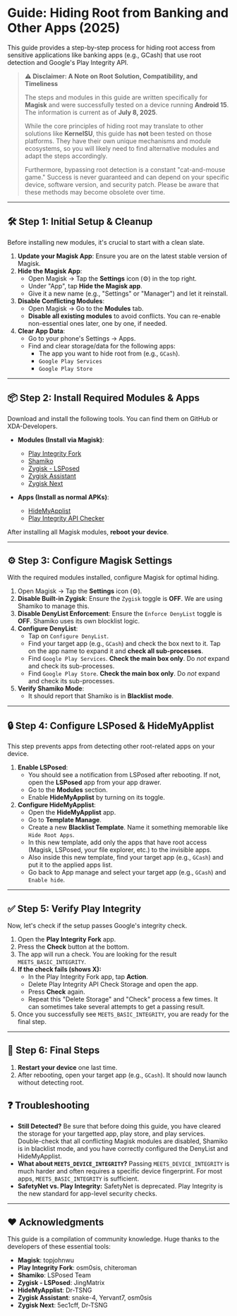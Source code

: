 # Guide: Hiding Root from Banking and Other Apps (2025)

This guide provides a step-by-step process for hiding root access from sensitive applications like banking apps (e.g., GCash) that use root detection and Google's Play Integrity API.

> **⚠️ Disclaimer: A Note on Root Solution, Compatibility, and Timeliness**
>
> The steps and modules in this guide are written specifically for **Magisk** and were successfully tested on a device running **Android 15**. The information is current as of **July 8, 2025**.
>
> While the core principles of hiding root may translate to other solutions like **KernelSU**, this guide has **not** been tested on those platforms. They have their own unique mechanisms and module ecosystems, so you will likely need to find alternative modules and adapt the steps accordingly.
>
> Furthermore, bypassing root detection is a constant "cat-and-mouse game." Success is never guaranteed and can depend on your specific device, software version, and security patch. Please be aware that these methods may become obsolete over time.

---

## 🛠️ Step 1: Initial Setup & Cleanup

Before installing new modules, it's crucial to start with a clean slate.

1.  **Update your Magisk App**: Ensure you are on the latest stable version of Magisk.
2.  **Hide the Magisk App**:
    *   Open Magisk -> Tap the **Settings** icon (⚙️) in the top right.
    *   Under "App", tap **Hide the Magisk app**.
    *   Give it a new name (e.g., "Settings" or "Manager") and let it reinstall.
3.  **Disable Conflicting Modules**:
    *   Open Magisk -> Go to the **Modules** tab.
    *   **Disable all existing modules** to avoid conflicts. You can re-enable non-essential ones later, one by one, if needed.
4.  **Clear App Data**:
    *   Go to your phone's Settings -> Apps.
    *   Find and clear storage/data for the following apps:
        *   The app you want to hide root from (e.g., `GCash`).
        *   `Google Play Services`
        *   `Google Play Store`

---

## 📦 Step 2: Install Required Modules & Apps

Download and install the following tools. You can find them on GitHub or XDA-Developers.

*   **Modules (Install via Magisk)**:
    *   [Play Integrity Fork](https://github.com/osm0sis/PlayIntegrityFork/releases)
    *   [Shamiko](https://github.com/LSPosed/LSPosed.github.io/releases)
    *   [Zygisk - LSPosed](https://github.com/JingMatrix/LSPosed/releases)
    *   [Zygisk Assistant](https://github.com/snake-4/Zygisk-Assistant/releases)
    *   [Zygisk Next](https://github.com/Dr-TSNG/ZygiskNext/releases)

*   **Apps (Install as normal APKs)**:
    *   [HideMyApplist](https://github.com/Dr-TSNG/Hide-My-Applist/releases)
    *   [Play Integrity API Checker](https://play.google.com/store/apps/details?id=gr.nikolasspyr.integritycheck)

After installing all Magisk modules, **reboot your device**.

---

## ⚙️ Step 3: Configure Magisk Settings

With the required modules installed, configure Magisk for optimal hiding.

1.  Open Magisk -> Tap the **Settings** icon (⚙️).
2.  **Disable Built-in Zygisk**: Ensure the `Zygisk` toggle is **OFF**. We are using Shamiko to manage this.
3.  **Disable DenyList Enforcement**: Ensure the `Enforce DenyList` toggle is **OFF**. Shamiko uses its own blocklist logic.
4.  **Configure DenyList**:
    *   Tap on `Configure DenyList`.
    *   Find your target app (e.g., `GCash`) and check the box next to it. Tap on the app name to expand it and **check all sub-processes**.
    *   Find `Google Play Services`. **Check the main box only**. Do *not* expand and check its sub-processes.
    *   Find `Google Play Store`. **Check the main box only**. Do *not* expand and check its sub-processes.
5.  **Verify Shamiko Mode**:
    *   It should report that Shamiko is in **Blacklist mode**.

---

## 🔒 Step 4: Configure LSPosed & HideMyApplist

This step prevents apps from detecting other root-related apps on your device.

1.  **Enable LSPosed**:
    *   You should see a notification from LSPosed after rebooting. If not, open the **LSPosed** app from your app drawer.
    *   Go to the **Modules** section.
    *   Enable **HideMyApplist** by turning on its toggle.
2.  **Configure HideMyApplist**:
    *   Open the **HideMyApplist** app.
    *   Go to **Template Manage**.
    *   Create a new **Blacklist Template**. Name it something memorable like `Hide Root Apps`.
    *   In this new template, add only the apps that have root access (Magisk, LSPosed, your file explorer, etc.) to the invisible apps.
    *   Also inside this new template, find your target app (e.g., `GCash`) and put it to the applied apps list.
    *   Go back to App manage and select your target app (e.g.,  `GCash`) and  `Enable hide`.

---

## ✅ Step 5: Verify Play Integrity

Now, let's check if the setup passes Google's integrity check.

1.  Open the **Play Integrity Fork** app.
2.  Press the **Check** button at the bottom.
3.  The app will run a check. You are looking for the result `MEETS_BASIC_INTEGRITY`.
4.  **If the check fails (shows X):**
    *   In the Play Integrity Fork app, tap **Action**.
    *   Delete Play Integrity API Check Storage and open the app.
    *   Press **Check** again.
    *   Repeat this "Delete Storage" and "Check" process a few times. It can sometimes take several attempts to get a passing result.
5.  Once you successfully see `MEETS_BASIC_INTEGRITY`, you are ready for the final step.

---

## 🚀 Step 6: Final Steps

1.  **Restart your device** one last time.
2.  After rebooting, open your target app (e.g., `GCash`). It should now launch without detecting root.

## ❓ Troubleshooting

*   **Still Detected?** Be sure that before doing this guide, you have cleared the storage for your targetted app, play store, and play services. Double-check that all conflicting Magisk modules are disabled, Shamiko is in blacklist mode, and you have correctly configured the DenyList and HideMyApplist.
*   **What about `MEETS_DEVICE_INTEGRITY`?** Passing `MEETS_DEVICE_INTEGRITY` is much harder and often requires a specific device fingerprint. For most apps, `MEETS_BASIC_INTEGRITY` is sufficient.
*   **SafetyNet vs. Play Integrity:** SafetyNet is deprecated. Play Integrity is the new standard for app-level security checks.

---

## ❤️ Acknowledgments

This guide is a compilation of community knowledge. Huge thanks to the developers of these essential tools:
*   **Magisk**: topjohnwu
*   **Play Integrity Fork**: osm0sis, chiteroman
*   **Shamiko**: LSPosed Team
*   **Zygisk - LSPosed**: JingMatrix
*   **HideMyApplist**: Dr-TSNG
*   **Zygisk Assistant**: snake-4, Yervant7, osm0sis
*   **Zygisk Next**: 5ec1cff, Dr-TSNG
